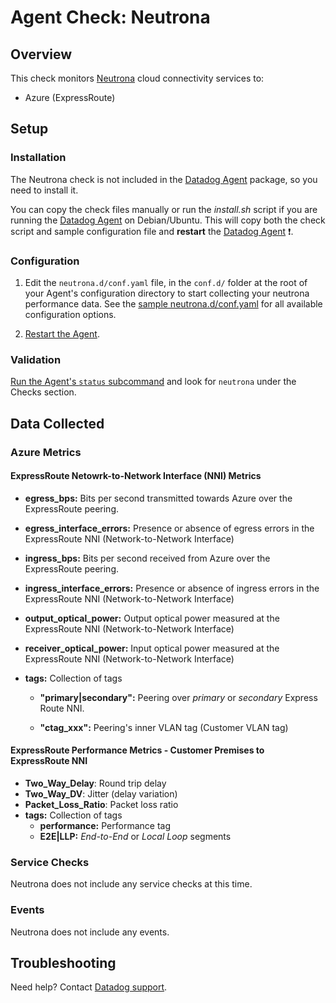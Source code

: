 # Agent Check: Neutrona

## Overview

This check monitors [Neutrona][1] cloud connectivity services to:
 - Azure (ExpressRoute)

## Setup

### Installation

The Neutrona check is not included in the [Datadog Agent][2] package, so you
need to install it.

You can copy the check files manually or run the _install.sh_ script if you are running the [Datadog Agent][2] on Debian/Ubuntu. This will copy both the check script and sample configuration file and **restart** the [Datadog Agent][2] :exclamation:. 


### Configuration

1. Edit the `neutrona.d/conf.yaml` file, in the `conf.d/` folder at the root of your
   Agent's configuration directory to start collecting your neutrona performance data.
   See the [sample neutrona.d/conf.yaml][2] for all available configuration options.

2. [Restart the Agent][3].

### Validation

[Run the Agent's `status` subcommand][4] and look for `neutrona` under the Checks section.

## Data Collected

### Azure Metrics

#### ExpressRoute Netowrk-to-Network Interface (NNI) Metrics

- **egress_bps:** Bits per second transmitted towards Azure over the ExpressRoute peering.

- **egress_interface_errors:** Presence or absence of egress errors in the ExpressRoute NNI (Network-to-Network Interface)

- **ingress_bps:** Bits per second received from Azure over the ExpressRoute peering.

- **ingress_interface_errors:** Presence or absence of ingress errors in the ExpressRoute NNI (Network-to-Network Interface)

- **output_optical_power:** Output optical power measured at the ExpressRoute NNI (Network-to-Network Interface)

- **receiver_optical_power:** Input optical power measured at the ExpressRoute NNI (Network-to-Network Interface)

- **tags:** Collection of tags

  - **"primary|secondary":** Peering over _primary_ or _secondary_ Express Route NNI.
  
  - **"ctag_xxx":**  Peering's inner VLAN tag (Customer VLAN tag)
  
#### ExpressRoute Performance Metrics - Customer Premises to ExpressRoute NNI
 - **Two_Way_Delay**: Round trip delay 
 - **Two_Way_DV**: Jitter (delay variation)
 - **Packet_Loss_Ratio**: Packet loss ratio
 - **tags:** Collection of tags
   - **performance:** Performance tag
   - **E2E|LLP:** _End-to-End_ or _Local Loop_ segments
                  
### Service Checks

Neutrona does not include any service checks at this time.

### Events

Neutrona does not include any events.

## Troubleshooting

Need help? Contact [Datadog support][5].

[1]: https://telemetry.neutrona.com
[2]: https://github.com/DataDog/integrations-core/blob/master/neutrona/datadog_checks/neutrona/data/conf.yaml.example
[3]: https://docs.datadoghq.com/agent/faq/agent-commands/#start-stop-restart-the-agent
[4]: https://docs.datadoghq.com/agent/faq/agent-commands/#agent-status-and-information
[5]: https://docs.datadoghq.com/help/

